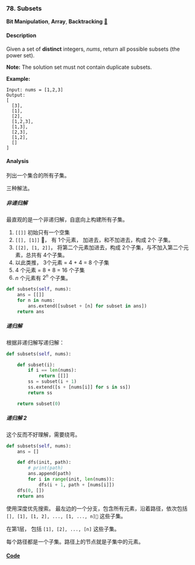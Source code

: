 ### 78. Subsets

**Bit Manipulation**, **Array**, **Backtracking**    [🧡](https://leetcode.com/problems/subsets)    

#### Description

Given a set of **distinct** integers, _nums_, return all possible subsets (the power set).

**Note:** The solution set must not contain duplicate subsets.

**Example:**

```
Input: nums = [1,2,3]
Output:
[
  [3],
  [1],
  [2],
  [1,2,3],
  [1,3],
  [2,3],
  [1,2],
  []
]
```

#### Analysis

列出一个集合的所有子集。

三种解法。

##### 非递归解

最直观的是一个非递归解，自底向上构建所有子集。

1. `[[]]` 初始只有一个空集
2. `[[], [1]]` ， 有 1个元素， 加进去，和不加进去，构成 2个 子集。
3. `[[2], [1, 2]]`， 将第二个元素加进去，构成 2个子集，与不加入第二个元素，总共有 4个子集。
4. 以此类推， 3个元素 = 4 + 4 = 8 个子集
5. 4 个元素 = 8 + 8 = 16 个子集
6. $n$ 个元素有 $2^n$ 个子集。

```python
def subsets(self, nums):
    ans = [[]]
    for n in nums:
        ans.extend([subset + [n] for subset in ans])
    return ans
```

##### 递归解

根据非递归解写递归解：

```python
def subsets(self, nums):

    def subset(i):
        if i == len(nums):
            return [[]]
        ss = subset(i + 1)
        ss.extend([s + [nums[i]] for s in ss])
        return ss

    return subset(0)
```

##### 递归解 2

这个反而不好理解，需要绕弯。

```python
def subsets(self, nums):
    ans = []

    def dfs(init, path):
        # print(path)
        ans.append(path)
        for i in range(init, len(nums)):
            dfs(i + 1, path + [nums[i]])
    dfs(0, [])
    return ans
```

使用深度优先搜索。 最左边的一个分支，包含所有元素，沿着路径，依次包括  `[], [1], [1, 2], ..., [1, ..., n]` 这些子集。

在第1层， 包括 `[1], [2], ..., [n]` 这些子集。

每个路径都是一个子集。路径上的节点就是子集中的元素。




#### [Code](../python/78.%20Subsets.py)
